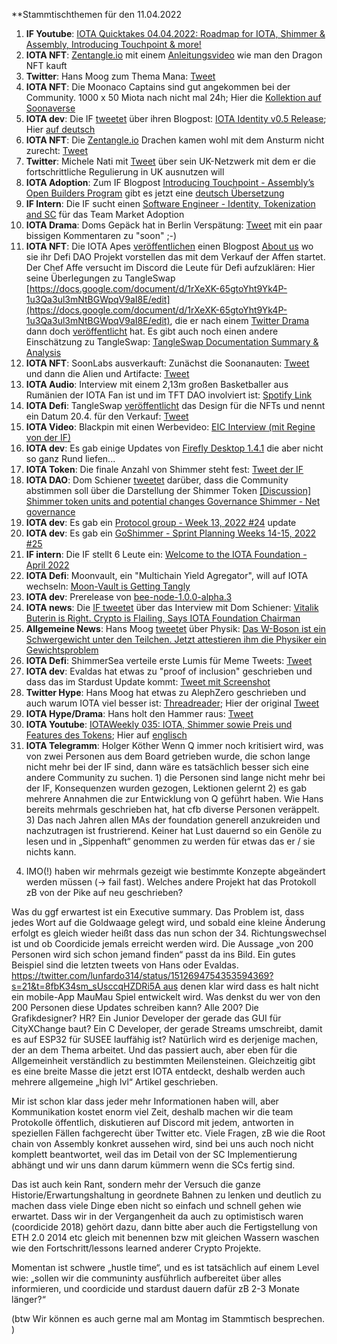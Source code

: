 **Stammtischthemen für den 11.04.2022

1. **IF Youtube**: [IOTA Quicktakes 04.04.2022: Roadmap for IOTA, Shimmer & Assembly, Introducing Touchpoint & more!](https://www.youtube.com/watch?v=w0cRiSHFky0)
2. **IOTA NFT**: [Zentangle.io](https://zentangle.io/) mit einem [Anleitungsvideo](https://www.youtube.com/watch?v=9RGiYFQHDm4) wie man den Dragon NFT kauft
3. **Twitter**: Hans Moog zum Thema Mana: [Tweet](https://twitter.com/hus_qy/status/1511336460686966791?s=20&t=G8qEJsSCMgKHKD-mWTV_hA)
4. **IOTA NFT**: Die Moonaco Captains sind gut angekommen bei der Community. 1000 x 50 Miota nach nicht mal 24h; Hier die [Kollektion auf Soonaverse](https://soonaverse.com/collection/0xb3543424af9cc39052d84f527f382bf24e26da20)
5. **IOTA dev**: Die IF [tweetet](https://twitter.com/iota/status/1511309961921540098?s=20&t=ucEjd3KtsET0OThHf72Pxw) über ihren Blogpost: [IOTA Identity v0.5 Release](https://blog.iota.org/iota-identity-v0-5-release/); Hier [auf deutsch](https://iota-kurs.de/veroeffentlichung-von-iota-identity-v0-5/)
6. **IOTA NFT**: Die [Zentangle.io](https://zentangle.io/) Drachen kamen wohl mit dem Ansturm nicht zurecht: [Tweet](https://twitter.com/zentangle_io/status/1511436220177403906?s=20&t=ucEjd3KtsET0OThHf72Pxw)
7. **Twitter**: Michele Nati mit [Tweet](https://twitter.com/michelenati/status/1511348551212838913?s=20&t=ucEjd3KtsET0OThHf72Pxw) über sein UK-Netzwerk mit dem er die fortschrittliche Regulierung in UK ausnutzen will
8. **IOTA Adoption**: Zum IF Blogpost [Introducing Touchpoint - Assembly’s Open Builders Program](https://iota-kurs.de/einfuehrung-von-touchpoint/) gibt es jetzt eine [deutsch Übersetzung](https://iota-kurs.de/einfuehrung-von-touchpoint/)
9. **IF Intern**: Die IF sucht einen [Software Engineer - Identity, Tokenization and SC](https://iota.bamboohr.com/jobs/view.php?id=185&source=other) für das Team Market Adoption
10. **IOTA Drama**: Doms Gepäck hat in Berlin Verspätung: [Tweet](https://twitter.com/DomSchiener/status/1512056911792857088?s=20&t=u89eafe8dEDsRctpdvXxEw) mit ein paar bissigen Kommentaren zu "soon" ;-)
11. **IOTA NFT**: Die IOTA Apes [veröffentlichen](https://twitter.com/iotapes/status/1511994269745225730?s=20&t=u89eafe8dEDsRctpdvXxEw) einen Blogpost [About us](https://iotapes.medium.com/about-us-6846092db31e) wo sie ihr Defi DAO Projekt vorstellen das mit dem Verkauf der Affen startet. Der Chef Affe versucht im Discord die Leute für Defi aufzuklären: Hier seine Überlegungen zu TangleSwap [https://docs.google.com/document/d/1rXeXK-65gtoYht9Yk4P-1u3Qa3ul3mNtBGWpqV9aI8E/edit](https://docs.google.com/document/d/1rXeXK-65gtoYht9Yk4P-1u3Qa3ul3mNtBGWpqV9aI8E/edit), die er nach einem [Twitter Drama](https://twitter.com/iotapes/status/1510922209526747137?s=20&t=u89eafe8dEDsRctpdvXxEw) dann doch [veröffentlicht](https://twitter.com/iotapes/status/1510926006588256264?s=20&t=u89eafe8dEDsRctpdvXxEw) hat. Es gibt auch noch einen andere Einschätzung zu TangleSwap: [TangleSwap Documentation Summary & Analysis](https://medium.com/@mmp2019/tangleswap-documentation-summary-analysis-b8c52bff28fa)
12.  **IOTA NFT**: SoonLabs ausverkauft: Zunächst die Soonanauten: [Tweet](https://twitter.com/soon_labs/status/1511954587862765570?s=20&t=u89eafe8dEDsRctpdvXxEw) und dann die Alien und Artifacte: [Tweet](https://twitter.com/soon_labs/status/1512122723190726661?s=20&t=JgDkpVIGygWphREeR9AHzA)
13.  **IOTA Audio**: Interview mit einem 2,13m großen Basketballer aus Rumänien der IOTA Fan ist und im TFT DAO involviert ist: [Spotify Link](https://open.spotify.com/show/4sC0pM1lfucOOxoa2NRWc3?si=02YAUxBxSvSFsyh1q0tvuA&nd=1)
14.  **IOTA Defi**: TangleSwap [veröffentlicht](https://twitter.com/TangleSwapE/status/1512056411500466180?s=20&t=u89eafe8dEDsRctpdvXxEw) das Design für die NFTs und nennt ein Datum 20.4. für den Verkauf: [Tweet](https://twitter.com/TangleSwapE/status/1512324005033914368?s=20&t=JgDkpVIGygWphREeR9AHzA)
15.  **IOTA Video**: Blackpin mit einen Werbevideo: [EIC Interview (mit Regine von der IF)](https://www.youtube.com/watch?v=aCJvKt2J-AQ&feature=youtu.be)
16.  **IOTA dev**: Es gab einige Updates von [Firefly Desktop 1.4.1](https://github.com/iotaledger/firefly/releases/tag/desktop-1.4.1) die aber nicht so ganz Rund liefen...
17.  **IOTA Token**: Die finale Anzahl von Shimmer steht fest: [Tweet der IF](https://twitter.com/iota/status/1511327911156064257?s=20&t=JgDkpVIGygWphREeR9AHzA)
18.  **IOTA DAO**: Dom Schiener [tweetet](https://twitter.com/DomSchiener/status/1511653912599748609?s=20&t=u89eafe8dEDsRctpdvXxEw) darüber, dass die Community abstimmen soll über die Darstellung der Shimmer Token [[Discussion] Shimmer token units and potential changes Governance Shimmer - Net governance](https://govern.iota.org/t/discussion-shimmer-token-units-and-potential-changes/1278)
19.  **IOTA dev**: Es gab ein [Protocol group - Week 13, 2022 #24](https://github.com/iotaledger/research-updates/discussions/24) update
20.  **IOTA dev**: Es gab ein [GoShimmer - Sprint Planning Weeks 14-15, 2022 #25](https://github.com/iotaledger/research-updates/discussions/25)
21.  **IF intern**: Die IF stellt 6 Leute ein: [Welcome to the IOTA Foundation - April 2022](https://blog.iota.org/welcome-to-the-iota-foundation-april-2022/)
22.  **IOTA Defi**: Moonvault, ein "Multichain Yield Agregator", will auf IOTA wechseln: [Moon-Vault is Getting Tangly](https://medium.com/@MoonVault/moon-vault-is-getting-tangly-c1d138ed0a81)
23.  **IOTA dev**: Prerelease von [bee-node-1.0.0-alpha.3](https://github.com/iotaledger/bee/releases/tag/v1.0.0-alpha.3)
24.  **IOTA news**: Die [IF tweetet](https://twitter.com/iota/status/1512047114938900498?s=20&t=JgDkpVIGygWphREeR9AHzA) über das Interview mit Dom Schiener: [Vitalik Buterin is Right. Crypto is Flailing, Says IOTA Foundation Chairman](https://beincrypto.com/vitalik-buterin-is-right-crypto-is-flailing-says-iota-foundation-chairman/)
25.  **Allgemeine News**: Hans Moog [tweetet](https://twitter.com/hus_qy/status/1512939372496183300?s=20&t=vWdDCsTbCyxFt-6_SRJQVg) über Physik: [Das W-Boson ist ein Schwergewicht unter den Teilchen. Jetzt attestieren ihm die Physiker ein Gewichtsproblem](https://www.nzz.ch/wissenschaft/fermilab-das-w-boson-hat-probleme-mit-seiner-masse-ld.1677921)
26.  **IOTA Defi**: ShimmerSea verteile erste Lumis für Meme Tweets: [Tweet](https://twitter.com/ShimmerSeaDEX/status/1512732048691245065?s=20&t=6pGsKGgW_kUoeihHj2pQzg)
27.  **IOTA dev**: Evaldas hat etwas zu "proof of inclusion" geschrieben und dass das im Stardust Update kommt: [Tweet mit Screenshot](https://twitter.com/Vrom14286662/status/1513070399894007810?s=20&t=vWdDCsTbCyxFt-6_SRJQVg)
28.  **Twitter Hype**: Hans Moog hat etwas zu AlephZero geschrieben und auch warum IOTA viel besser ist: [Threadreader](https://threadreaderapp.com/thread/1512477098283134976.html); Hier der original [Tweet](https://twitter.com/hus_qy/status/1512477098283134976?s=20&t=vWdDCsTbCyxFt-6_SRJQVg)
29.  **IOTA Hype/Drama**: Hans holt den Hammer raus: [Tweet](https://twitter.com/hus_qy/status/1512548098995896327?s=20&t=vWdDCsTbCyxFt-6_SRJQVg)
30.  **IOTA Youtube**: [IOTAWeekly 035: IOTA, Shimmer sowie Preis und Features des Tokens](https://www.youtube.com/watch?v=0Ajwq3f1u2c); Hier auf [englisch](https://www.youtube.com/watch?v=Lb51S72ocHM&feature=youtu.be)
31.  **IOTA Telegramm**: Holger Köther
Wenn Q immer noch kritisiert wird, was von zwei Personen aus dem Board getrieben wurde, die schon lange nicht mehr bei der IF sind, dann wäre es tatsächlich besser sich eine andere Community zu suchen. 1) die Personen sind lange nicht mehr bei der IF, Konsequenzen wurden gezogen, Lektionen gelernt 2) es gab mehrere Annahmen die zur Entwicklung von Q geführt haben. Wie Hans bereits mehrmals geschrieben hat, hat cfb diverse Personen veräppelt. 3) Das nach Jahren allen MAs der foundation generell anzukreiden und nachzutragen ist frustrierend. Keiner hat Lust dauernd so ein Genöle zu lesen und in „Sippenhaft“ genommen zu werden für etwas das er / sie nichts kann. 
4) IMO(!) haben wir mehrmals gezeigt wie bestimmte Konzepte abgeändert werden müssen (-> fail fast). Welches andere Projekt hat das Protokoll zB von der Pike auf neu geschrieben? 

Was du ggf erwartest ist ein Executive summary. Das Problem ist, dass jedes Wort auf die Goldwaage gelegt wird, und sobald eine kleine Änderung erfolgt es gleich wieder heißt dass das nun schon der 34. Richtungswechsel ist und ob Coordicide jemals erreicht werden wird. Die Aussage „von 200 Personen wird sich schon jemand finden“ passt da ins Bild. Ein gutes Beispiel sind die letzten tweets von Hans oder Evaldas. 
https://twitter.com/lunfardo314/status/1512694754353594369?s=21&t=8fbK34sm_sUsccqHZDRi5A aus denen klar wird dass es halt nicht ein mobile-App MauMau Spiel entwickelt wird. Was denkst du wer von den 200 Personen diese Updates schreiben kann? Alle 200? Die Grafikdesigner? HR? Ein Junior Developer der gerade das GUI für CityXChange baut? Ein C Developer, der gerade Streams umschreibt, damit es auf ESP32 für SUSEE lauffähig ist? Natürlich wird es derjenige machen, der an dem Thema arbeitet. Und das passiert auch, aber eben für die Allgemeinheit verständlich zu bestimmten Meilensteinen. Gleichzeitig gibt es eine breite Masse die jetzt erst IOTA entdeckt, deshalb werden auch mehrere allgemeine „high lvl“ Artikel geschrieben. 

Mir ist schon klar dass jeder mehr Informationen haben will, aber Kommunikation kostet enorm viel Zeit, deshalb machen wir die team Protokolle öffentlich, diskutieren auf Discord mit jedem, antworten in speziellen Fällen fachgerecht über Twitter etc. 
Viele Fragen, zB wie die Root chain von Assembly konkret aussehen wird, sind bei uns auch noch nicht komplett beantwortet, weil das im Detail von der SC Implementierung abhängt und wir uns dann darum kümmern wenn die SCs fertig sind.

Das ist auch kein Rant, sondern mehr der Versuch die ganze Historie/Erwartungshaltung in geordnete Bahnen zu lenken und deutlich zu machen dass viele Dinge eben nicht so einfach und schnell gehen wie erwartet. Dass wir in der Vergangenheit da auch zu optimistisch waren (coordicide 2018) gehört dazu, dann bitte aber auch die Fertigstellung von ETH 2.0 2014 etc gleich mit benennen bzw mit gleichen Wassern waschen wie den Fortschritt/lessons learned anderer Crypto Projekte. 

Momentan ist schwere „hustle time“, und es ist tatsächlich auf einem Level wie: „sollen wir die communinty ausführlich aufbereitet über alles informieren, und coordicide und stardust dauern dafür zB 2-3 Monate länger?“

(btw Wir können es auch gerne mal am Montag im Stammtisch besprechen. )
